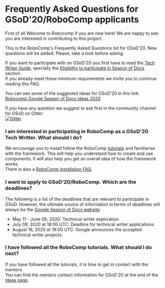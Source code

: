 # Frequently Asked Questions for GSoD'20/RoboComp applicants

First of all Welcome to Robocomp if you are new here! We are happy to see you are interested in contributing to this project.

This is the RoboComp's Frequently Asked Questions list for GSoD'20. New questions will be added. Please, take a look before asking.

If you want to participate with on GSoD'20 you first have to read the [Tech Writer Guide](https://developers.google.com/season-of-docs/docs/tech-writer-guide), specially the [Eligibility to participate in Season of Docs](https://developers.google.com/season-of-docs/docs/tech-writer-guide#eligibility_to_participate_in) section.  
If you already meet these minimum requirements we invite you to continue reading this FAQ.

You can see some of the suggested Ideas for GSoD'20 in this link:
[Robocomp Google Season of Docs Ideas 2020](/web/gsod/2020/ideas/)

If you have any question we suggest to ask first in the community channel for GSoD on Gitter:  
[![Gitter](https://badges.gitter.im/robocomp/GSoD.svg)](https://gitter.im/robocomp/GSoD?utm_source=badge&utm_medium=badge&utm_campaign=pr-badge) 

### I am interested in participating in RoboComp as a GSoD'20 Tech Writter. What should I do?
We encourage you to install follow the RoboComp [tutorials](https://github.com/robocomp/robocomp/blob/stable/doc/README.md) and familiarise with the framework. This will help you understand how to create and use components. It will also help you get an overall idea of how the framework works.  
There is also a [RoboComp installation FAQ](https://github.com/robocomp/robocomp/blob/stable/doc/FAQ.md).


### I want to apply to GSoD'20/RoboComp. Which are the deadlines?
The following is a list of the deadlines that are relevant to participate in GSoD. However, the ultimate source of information in terms of deadlines will always be the [Google Season of Docs website]([https://developers.google.com/season-of-docs/docs/timeline](https://developers.google.com/season-of-docs/docs/timeline)):
* May 11 - June 09, 2020: Technical writer exploration	 
* July 09, 2020 at 18:00 UTC: Deadline for technical writer applications.
* August 16, 2020 at 18:00 UTC: Google announces the accepted technical writer projects.

### I have followed all the RoboComp tutorials. What should I do next?
If you have followed all the tutorials, it is time to get in contact with the mentors.  
You can find the mentors contact information for GSoD'20 at the end of the [Ideas page](/web/gsod/2020/ideas/#complete-list-of-mentors).

